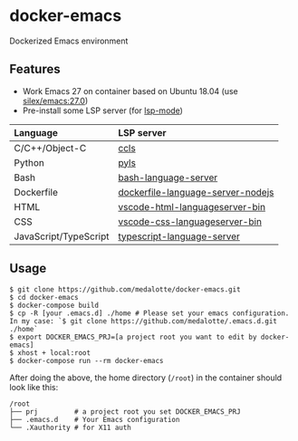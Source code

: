 # docker-emacs
Dockerized Emacs environment

## Features
- Work Emacs 27 on container based on Ubuntu 18.04 (use [silex/emacs:27.0](https://github.com/Silex/docker-emacs/blob/master/27.0/ubuntu/18.04/Dockerfile))
- Pre-install some LSP server (for [lsp-mode](https://github.com/emacs-lsp/lsp-mode))

| Language              | LSP server                                                                                             |
|:----------------------|:-------------------------------------------------------------------------------------------------------|
| C/C++/Object-C        | [ccls](https://github.com/MaskRay/ccls)                                                                |
| Python                | [pyls](https://github.com/palantir/python-language-server)                                             |
| Bash                  | [bash-language-server](https://github.com/bash-lsp/bash-language-server)                               |
| Dockerfile            | [dockerfile-language-server-nodejs](https://github.com/rcjsuen/dockerfile-language-server-nodejs)      |
| HTML                  | [vscode-html-languageserver-bin](https://github.com/vscode-langservers/vscode-html-languageserver-bin) |
| CSS                   | [vscode-css-languageserver-bin](https://github.com/vscode-langservers/vscode-css-languageserver-bin)   |
| JavaScript/TypeScript | [typescript-language-server](https://github.com/theia-ide/typescript-language-server)                  |

## Usage

```shell
$ git clone https://github.com/medalotte/docker-emacs.git
$ cd docker-emacs
$ docker-compose build
$ cp -R [your .emacs.d] ./home # Please set your emacs configuration. In my case: `$ git clone https://github.com/medalotte/.emacs.d.git ./home`
$ export DOCKER_EMACS_PRJ=[a project root you want to edit by docker-emacs]
$ xhost + local:root
$ docker-compose run --rm docker-emacs
```

After doing the above, the home directory (`/root`) in the container should look like this:

```shell
/root
├── prj         # a project root you set DOCKER_EMACS_PRJ
├── .emacs.d    # Your Emacs configuration
└── .Xauthority # for X11 auth
```
